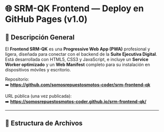 # 🌐 SRM-QK Frontend — Deploy en GitHub Pages (v1.0)

## 🧭 Descripción General

El **Frontend SRM-QK** es una **Progressive Web App (PWA)** profesional y ligera, diseñada para conectar con el backend de la **Suite Ejecutiva Digital**.  
Está desarrollada con HTML5, CSS3 y JavaScript, e incluye un **Service Worker optimizado** y un **Web Manifest** completo para su instalación en dispositivos móviles y escritorio.

Repositorio:  
➡️ **https://github.com/somosrepuestosmotos-coder/srm-frontend-qk**

URL pública (una vez publicada):  
➡️ **https://somosrepuestosmotos-coder.github.io/srm-frontend-qk/**

---

## 🧩 Estructura de Archivos

